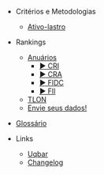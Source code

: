 - Critérios e Metodologias

  - [Ativo-lastro](content/ativolastro.md)

- Rankings

  - [Anuários](content/anuarios.md)
      - [▶️ CRI](content/anuario_cri.md)
      - [▶️ CRA](content/anuario_cra.md)
      - [▶️ FIDC](content/anuario_fidc.md)
      - [▶️ FII](content/anuario_fii.md)
  - [TLON](content/tlon.md)
  - [Envie seus dados!](content/comoparticipar.md)
  
- [Glossário](content/glossario.md)

- Links  
  - [Uqbar](http://www.uqbar.com.br)
  - [Changelog](changelog.md)
